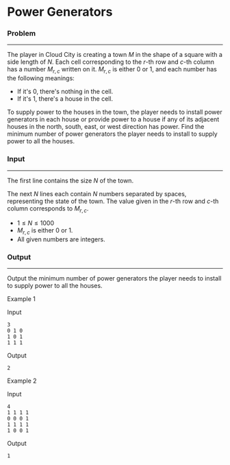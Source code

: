 # Power Generators

### Problem

---

The player in Cloud City is creating a town $M$ in the shape of a square with a side length of $N$. Each cell corresponding to the $r$-th row and $c$-th column has a number $M_{r,c}$ written on it. $M_{r,c}$ is either 0 or 1, and each number has the following meanings:

- If it's 0, there's nothing in the cell.
- If it's 1, there's a house in the cell.

To supply power to the houses in the town, the player needs to install power generators in each house or provide power to a house if any of its adjacent houses in the north, south, east, or west direction has power. Find the minimum number of power generators the player needs to install to supply power to all the houses.

### Input

---

The first line contains the size $N$ of the town.

The next $N$ lines each contain $N$ numbers separated by spaces, representing the state of the town. The value given in the $r$-th row and $c$-th column corresponds to $M_{r,c}$.

- $1≤N≤1000$
- $M_{r,c}$ is either 0 or 1.
- All given numbers are integers.

### Output

---

Output the minimum number of power generators the player needs to install to supply power to all the houses.

Example 1

Input

```
3
0 1 0
1 0 1
1 1 1

```

Output

```
2

```

Example 2

Input

```
4
1 1 1 1
0 0 0 1
1 1 1 1
1 0 0 1

```

Output
```
1
```
